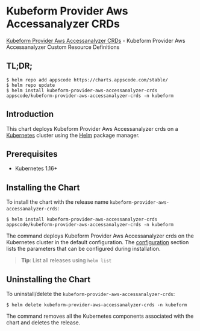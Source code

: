 # Kubeform Provider Aws Accessanalyzer CRDs

[Kubeform Provider Aws Accessanalyzer CRDs](https://github.com/kubeform) - Kubeform Provider Aws Accessanalyzer Custom Resource Definitions

## TL;DR;

```console
$ helm repo add appscode https://charts.appscode.com/stable/
$ helm repo update
$ helm install kubeform-provider-aws-accessanalyzer-crds appscode/kubeform-provider-aws-accessanalyzer-crds -n kubeform
```

## Introduction

This chart deploys Kubeform Provider Aws Accessanalyzer crds on a [Kubernetes](http://kubernetes.io) cluster using the [Helm](https://helm.sh) package manager.

## Prerequisites

- Kubernetes 1.16+

## Installing the Chart

To install the chart with the release name `kubeform-provider-aws-accessanalyzer-crds`:

```console
$ helm install kubeform-provider-aws-accessanalyzer-crds appscode/kubeform-provider-aws-accessanalyzer-crds -n kubeform
```

The command deploys Kubeform Provider Aws Accessanalyzer crds on the Kubernetes cluster in the default configuration. The [configuration](#configuration) section lists the parameters that can be configured during installation.

> **Tip**: List all releases using `helm list`

## Uninstalling the Chart

To uninstall/delete the `kubeform-provider-aws-accessanalyzer-crds`:

```console
$ helm delete kubeform-provider-aws-accessanalyzer-crds -n kubeform
```

The command removes all the Kubernetes components associated with the chart and deletes the release.


